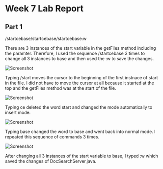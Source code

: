 # Week 7 Lab Report

## Part 1

/start<Enter>cebase<Esc>/start<Enter>cebase<Esc>/start<Enter>cebase<Esc>:w<Enter>

There are 3 instances of the start variable in the getFiles method including the paramter. Therefore, I used the sequence /start<Enter>cebase<Esc> 3 times to change all 3 instances to base and then used the :w<Enter> to save the changes. 
  
![Screenshot](https://user-images.githubusercontent.com/114367462/201453228-5c67a04f-f5cd-4ab6-89f1-8e580b81d39e.png)
  
Typing /start<Enter> moves the cursor to the beginning of the first instnace of start in the file. I did not have to move the cursor at all because it started at the top and the getFiles method was at the start of the file. 
  
![Screenshot](https://user-images.githubusercontent.com/114367462/201453229-1e7674b4-df41-4550-8231-62d7fd5db03b.png)
  
Typing ce deleted the word start and changed the mode automatically to insert mode.   
  
![Screenshot](https://user-images.githubusercontent.com/114367462/201453231-7218efb3-2cb1-4a88-b37c-7d9f104748c4.png)
  
Typing base<Esc> changed the word to base and went back into normal mode. 
I repeated this sequence of commands 3 times. 
  
![Screenshot](https://user-images.githubusercontent.com/114367462/201453233-c6edaf30-f911-40f8-a134-9f8d37d38929.png)
  
After changing all 3 instances of the start variable to base, I typed :w<Enter> which saved the changes of DocSearchServer.java.
  

